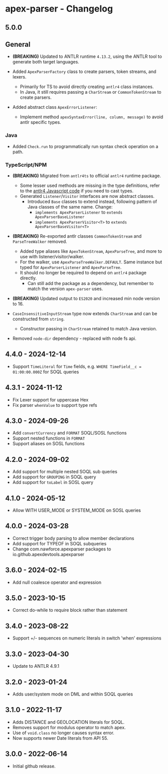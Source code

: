 # apex-parser - Changelog

## 5.0.0

## General

- **(BREAKING)** Updated to ANTLR runtime `4.13.2`, using the ANTLR tool to generate both target languages.

- Added `ApexParserFactory` class to create parsers, token streams, and lexers.
  - Primarily for TS to avoid directly creating `antlr4` class instances.
  - In Java, it still requires passing a `CharStream` or `CommonTokenStream` to create parsers.

- Added abstract class `ApexErrorListener`:
  - Implement method `apexSyntaxError(line, column, message)` to avoid antlr specific types.

### Java

- Added `Check.run` to programmatically run syntax check operation on a path.

### TypeScript/NPM

- **(BREAKING)** Migrated from `antlr4ts` to official `antlr4` runtime package.
  - Some lesser used methods are missing in the type definitions, refer to the [antlr4 Javascript code](https://github.com/antlr/antlr4/tree/dev/runtime/JavaScript/src/antlr4) if you need to cast types.
  - Generated `Listener`/`Visitor` interfaces are now abstract classes.
    - Introduced `Base` classes to extend instead, following pattern of Java classes of the same name. Change:
      - `implements ApexParserListener` to `extends ApexParserBaseListener`
      - `implements ApexParserVisitor<T>` to `extends ApexParserBaseVisitor<T>`

- **(BREAKING)** Re-exported antlr classes `CommonTokenStream` and `ParseTreeWalker` removed.
  - Added type aliases like `ApexTokenStream`, `ApexParseTree`, and more to use with listener/visitor/walker.
  - For the walker, use `ApexParseTreeWalker.DEFAULT`. Same instance but typed for `ApexParserListener` and `ApexParseTree`.
  - It should no longer be required to depend on `antlr4` package directly.
    - Can still add the package as a dependency, but remember to match the version `apex-parser` uses.

- **(BREAKING)** Updated output to `ES2020` and increased min node version to 16.

- `CaseInsensitiveInputStream` type now extends `CharStream` and can be constructed from `string`.
  - Constructor passing in `CharStream` retained to match Java version.

- Removed `node-dir` dependency - replaced with node fs api.

## 4.4.0 - 2024-12-14

- Support `TimeLiteral` for `Time` fields, e.g. `WHERE TimeField__c = 01:00:00.000Z` for SOQL queries

## 4.3.1 - 2024-11-12

- Fix Lexer support for uppercase Hex
- Fix parser `whenValue` to support type refs

## 4.3.0 - 2024-09-26

- Add `convertCurrency` and `FORMAT` SOQL/SOSL functions
- Support nested functions in `FORMAT`
- Support aliases on SOSL functions

## 4.2.0 - 2024-09-02

- Add support for multiple nested SOQL sub queries
- Add support for `GROUPING` in SOQL query
- Add support for `toLabel` in SOSL query

## 4.1.0 - 2024-05-12

- Allow WITH USER_MODE or SYSTEM_MODE on SOSL queries

## 4.0.0 - 2024-03-28

- Correct trigger body parsing to allow member declarations
- Add support for TYPEOF in SOQL subqueries
- Change com.nawforce.apexparser packages to io.github.apexdevtools.apexparser

## 3.6.0 - 2024-02-15

- Add null coalesce operator and expression

## 3.5.0 - 2023-10-15

- Correct do-while to require block rather than statement

## 3.4.0 - 2023-08-22

- Support +/- sequences on numeric literals in switch 'when' expressions

## 3.3.0 - 2023-04-30

- Update to ANTLR 4.9.1

## 3.2.0 - 2023-01-24

- Adds user/system mode on DML and within SOQL queries

## 3.1.0 - 2022-11-17

- Adds DISTANCE and GEOLOCATION literals for SOQL.
- Removes support for modulus operator to match apex.
- Use of `void.class` no longer causes syntax error.
- Now supports newer Date literals from API 55.

## 3.0.0 - 2022-06-14

- Initial github release.
